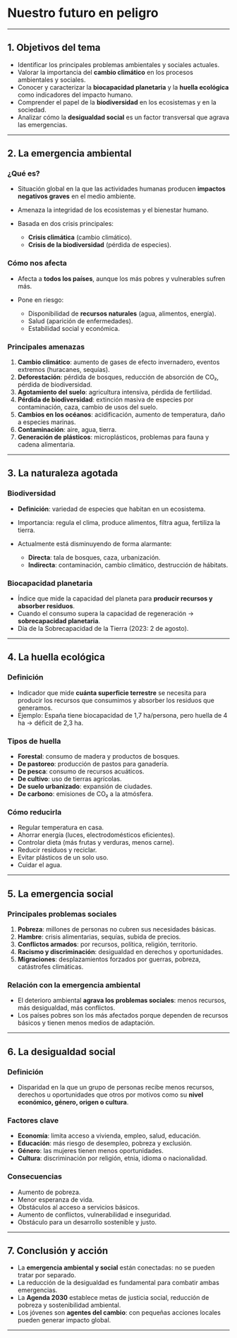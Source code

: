 #  Nuestro futuro en peligro

---

## 1. Objetivos del tema

* Identificar los principales problemas ambientales y sociales actuales.
* Valorar la importancia del **cambio climático** en los procesos ambientales y sociales.
* Conocer y caracterizar la **biocapacidad planetaria** y la **huella ecológica** como indicadores del impacto humano.
* Comprender el papel de la **biodiversidad** en los ecosistemas y en la sociedad.
* Analizar cómo la **desigualdad social** es un factor transversal que agrava las emergencias.

---

## 2. La emergencia ambiental

### ¿Qué es?

* Situación global en la que las actividades humanas producen **impactos negativos graves** en el medio ambiente.
* Amenaza la integridad de los ecosistemas y el bienestar humano.
* Basada en dos crisis principales:

  * **Crisis climática** (cambio climático).
  * **Crisis de la biodiversidad** (pérdida de especies).

### Cómo nos afecta

* Afecta a **todos los países**, aunque los más pobres y vulnerables sufren más.
* Pone en riesgo:

  * Disponibilidad de **recursos naturales** (agua, alimentos, energía).
  * Salud (aparición de enfermedades).
  * Estabilidad social y económica.

### Principales amenazas

1. **Cambio climático**: aumento de gases de efecto invernadero, eventos extremos (huracanes, sequías).
2. **Deforestación**: pérdida de bosques, reducción de absorción de CO₂, pérdida de biodiversidad.
3. **Agotamiento del suelo**: agricultura intensiva, pérdida de fertilidad.
4. **Pérdida de biodiversidad**: extinción masiva de especies por contaminación, caza, cambio de usos del suelo.
5. **Cambios en los océanos**: acidificación, aumento de temperatura, daño a especies marinas.
6. **Contaminación**: aire, agua, tierra.
7. **Generación de plásticos**: microplásticos, problemas para fauna y cadena alimentaria.

---

## 3. La naturaleza agotada

### Biodiversidad

* **Definición**: variedad de especies que habitan en un ecosistema.
* Importancia: regula el clima, produce alimentos, filtra agua, fertiliza la tierra.
* Actualmente está disminuyendo de forma alarmante:

  * **Directa**: tala de bosques, caza, urbanización.
  * **Indirecta**: contaminación, cambio climático, destrucción de hábitats.

### Biocapacidad planetaria

* Índice que mide la capacidad del planeta para **producir recursos y absorber residuos**.
* Cuando el consumo supera la capacidad de regeneración → **sobrecapacidad planetaria**.
* Día de la Sobrecapacidad de la Tierra (2023: 2 de agosto).

---

## 4. La huella ecológica

### Definición

* Indicador que mide **cuánta superficie terrestre** se necesita para producir los recursos que consumimos y absorber los residuos que generamos.
* Ejemplo: España tiene biocapacidad de 1,7 ha/persona, pero huella de 4 ha → déficit de 2,3 ha.

### Tipos de huella

* **Forestal**: consumo de madera y productos de bosques.
* **De pastoreo**: producción de pastos para ganadería.
* **De pesca**: consumo de recursos acuáticos.
* **De cultivo**: uso de tierras agrícolas.
* **De suelo urbanizado**: expansión de ciudades.
* **De carbono**: emisiones de CO₂ a la atmósfera.

### Cómo reducirla

* Regular temperatura en casa.
* Ahorrar energía (luces, electrodomésticos eficientes).
* Controlar dieta (más frutas y verduras, menos carne).
* Reducir residuos y reciclar.
* Evitar plásticos de un solo uso.
* Cuidar el agua.

---

## 5. La emergencia social

### Principales problemas sociales

1. **Pobreza**: millones de personas no cubren sus necesidades básicas.
2. **Hambre**: crisis alimentarias, sequías, subida de precios.
3. **Conflictos armados**: por recursos, política, religión, territorio.
4. **Racismo y discriminación**: desigualdad en derechos y oportunidades.
5. **Migraciones**: desplazamientos forzados por guerras, pobreza, catástrofes climáticas.

### Relación con la emergencia ambiental

* El deterioro ambiental **agrava los problemas sociales**: menos recursos, más desigualdad, más conflictos.
* Los países pobres son los más afectados porque dependen de recursos básicos y tienen menos medios de adaptación.

---

## 6. La desigualdad social

### Definición

* Disparidad en la que un grupo de personas recibe menos recursos, derechos u oportunidades que otros por motivos como su **nivel económico, género, origen o cultura**.

### Factores clave

* **Economía**: limita acceso a vivienda, empleo, salud, educación.
* **Educación**: más riesgo de desempleo, pobreza y exclusión.
* **Género**: las mujeres tienen menos oportunidades.
* **Cultura**: discriminación por religión, etnia, idioma o nacionalidad.

### Consecuencias

* Aumento de pobreza.
* Menor esperanza de vida.
* Obstáculos al acceso a servicios básicos.
* Aumento de conflictos, vulnerabilidad e inseguridad.
* Obstáculo para un desarrollo sostenible y justo.

---

## 7. Conclusión y acción

* La **emergencia ambiental y social** están conectadas: no se pueden tratar por separado.
* La reducción de la desigualdad es fundamental para combatir ambas emergencias.
* La **Agenda 2030** establece metas de justicia social, reducción de pobreza y sostenibilidad ambiental.
* Los jóvenes son **agentes del cambio**: con pequeñas acciones locales pueden generar impacto global.

---
